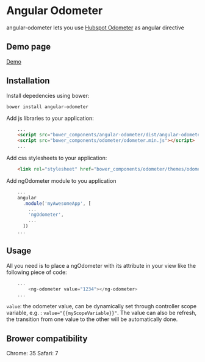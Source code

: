 # Angular Odometer

angular-odometer lets you use [Hubspot Odometer](http://github.hubspot.com/odometer/) 
as angular directive

## Demo page

[Demo](http://bahaaldine.github.io/angular-odometer)

## Installation

Install depedencies using bower: 
```
bower install angular-odometer
```

Add js libraries to your application:
```html
	...
	<script src="bower_components/angular-odometer/dist/angular-odometer.js"></script>
    <script src="bower_components/odometer/odometer.min.js"></script>
    ...
```

Add css stylesheets to your application:
```html
    <link rel="stylesheet" href="bower_components/odometer/themes/odometer-theme-minimal.css"/>
```

Add ngOdometer module to you application
```javascript
	...
	angular
	  .module('myAwesomeApp', [
	    ...
	    'ngOdometer',
	    ...
	  ])
	...
```

## Usage

All you need is to place a ngOdometer with its attribute in your view like the following piece of code:
```javascript
	...
		<ng-odometer value="1234"></ng-odometer>
	...
```
`value`: the odometer value, can be dynamically set through controller scope variable, e.g. : `value="{{myScopeVariable}}"`. The value can also be refresh, the transition from one value to the other will be automatically done.

## Brower compatibility

Chrome: 35
Safari: 7